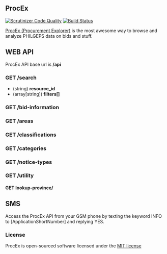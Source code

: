 ## ProcEx

[![Scrutinizer Code Quality](https://scrutinizer-ci.com/g/CoreProc/procurement-web/badges/quality-score.png?b=master)](https://scrutinizer-ci.com/g/CoreProc/procurement-web/?branch=master) [![Build Status](https://scrutinizer-ci.com/g/CoreProc/procurement-web/badges/build.png?b=master)](https://scrutinizer-ci.com/g/CoreProc/procurement-web/build-status/master) 

[ProcEx (Procurement Explorer)](https://procex.coreproc.ph) is the most awesome way to browse and analyze PHILGEPS data on bids and stuff.  

## WEB API 

ProcEx API base url is **/api**
 
### GET /search
* (string) **resource_id**
* (array[string]) **filters[]**

### GET /bid-information

### GET /areas

### GET /classifications

### GET /categories

### GET /notice-types

### GET /utility

#### GET lookup-province/   

## SMS

Access the ProcEx API from your GSM phone by texting the keyword INFO to [ApplicationShortNumber] and replying YES.

### License

ProcEx is open-sourced software licensed under the [MIT license](http://opensource.org/licenses/MIT)

